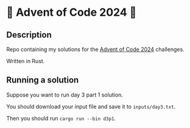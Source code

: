 # 🎄 Advent of Code 2024 🎄

## Description

Repo containing my solutions for the [Advent of Code 2024](https://adventofcode.com/2024) challenges.

Written in Rust.


## Running a solution

Suppose you want to run day 3 part 1 solution.

You should download your input file and save it to `inputs/day3.txt`.

Then you should run `cargo run --bin d3p1`.